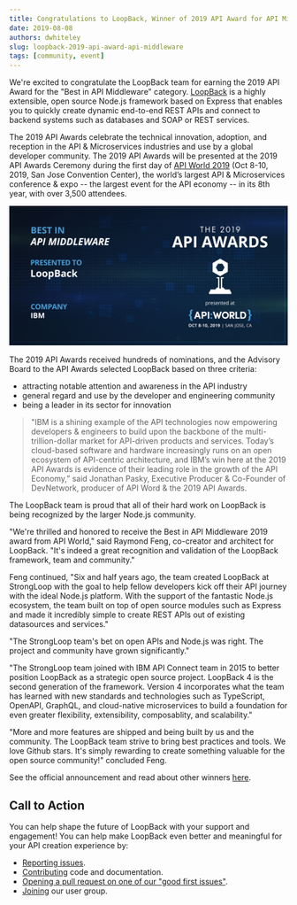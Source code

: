 ```yaml
---
title: Congratulations to LoopBack, Winner of 2019 API Award for API Middleware
date: 2019-08-08
authors: dwhiteley
slug: loopback-2019-api-award-api-middleware
tags: [community, event]
---
```


We're excited to congratulate the LoopBack team for earning the 2019 API Award for the "Best in API Middleware" category. [LoopBack](https://loopback.io/) is a highly extensible, open source Node.js framework based on Express that enables you to quickly create dynamic end-to-end REST APIs and connect to backend systems such as databases and SOAP or REST services.

The 2019 API Awards celebrate the technical innovation, adoption, and reception in the API & Microservices industries and use by a global developer community. The 2019 API Awards will be presented at the 2019 API Awards Ceremony during the first day of [API World 2019](https://apiworld.co/) (Oct 8-10, 2019, San Jose Convention Center), the world’s largest API & Microservices conference & expo -- the largest event for the API economy -- in its 8th year, with over 3,500 attendees.
<!--truncate-->

![2019 API Awards - Middleware](./images/API-Middleware.jpg)

The 2019 API Awards received hundreds of nominations, and the Advisory Board to the API Awards selected LoopBack based on three criteria: 

* attracting notable attention and awareness in the API industry
* general regard and use by the developer and engineering community
* being a leader in its sector for innovation

> "IBM is a shining example of the API technologies now empowering developers & engineers to build upon the backbone of the multi-trillion-dollar market for API-driven products and services. Today’s cloud-based software and hardware increasingly runs on an open ecosystem of API-centric architecture, and IBM’s win here at the 2019 API Awards is evidence of their leading role in the growth of the API Economy,” said Jonathan Pasky, Executive Producer & Co-Founder of DevNetwork, producer of API Word & the 2019 API Awards.

The LoopBack team is proud that all of their hard work on LoopBack is being recognized by the larger Node.js community.

"We're thrilled and honored to receive the Best in API Middleware 2019 award from API World," said Raymond Feng, co-creator and architect for LoopBack. "It's indeed a great recognition and validation of the LoopBack framework, team and community."

Feng continued, "Six and half years ago, the team created LoopBack at StrongLoop with the goal to help fellow developers kick off their API journey with the ideal Node.js platform. With the support of the fantastic Node.js ecosystem, the team built on top of open source modules such as Express and made it incredibly simple to create REST APIs out of existing datasources and services."

"The StrongLoop team's bet on open APIs and Node.js was right. The project and community have grown significantly."

"The StrongLoop team joined with IBM API Connect team in 2015 to better position LoopBack as a strategic open source project. LoopBack 4 is the second generation of the framework. Version 4 incorporates what the team has learned with new standards and technologies such as TypeScript, OpenAPI, GraphQL, and cloud-native microservices to build a foundation for even greater flexibility, extensibility, composablity, and scalability."
 
"More and more features are shipped and being built by us and the community. The LoopBack team strive to bring best practices and tools. We love Github stars. It's simply rewarding to create something valuable for the open source community!" concluded Feng.

See the official announcement and read about other winners [here](https://apiworld.co/2019-api-award-winners-announced/).

## Call to Action

You can help shape the future of LoopBack with your support and engagement! You can help make LoopBack even better and meaningful for your API creation experience by:

- [Reporting issues](https://github.com/strongloop/loopback-next/issues).
- [Contributing](https://github.com/strongloop/loopback-next/blob/master/docs/CONTRIBUTING.md)
  code and documentation.
- [Opening a pull request on one of our "good first issues"](https://github.com/strongloop/loopback-next/labels/good%20first%20issue).
- [Joining](https://github.com/strongloop/loopback-next/issues/110) our user group.
